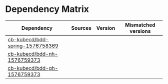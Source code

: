 # Dependency Matrix

Dependency | Sources | Version | Mismatched versions
---------- | ------- | ------- | -------------------
[cb-kubecd/bdd-spring-1576758369](https://github.com/cb-kubecd/bdd-spring-1576758369.git) |  | []() | 
[cb-kubecd/bdd-nh-1576759373](https://github.com/cb-kubecd/bdd-nh-1576759373.git) |  | []() | 
[cb-kubecd/bdd-gh-1576759373](https://github.com/cb-kubecd/bdd-gh-1576759373.git) |  | []() | 
